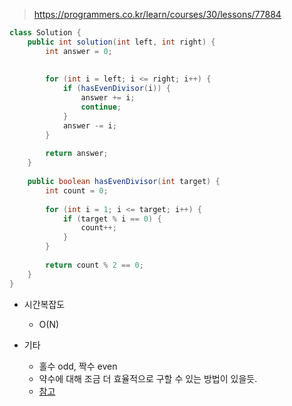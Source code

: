 > https://programmers.co.kr/learn/courses/30/lessons/77884

```java
class Solution {
    public int solution(int left, int right) {
        int answer = 0;
        
        
        for (int i = left; i <= right; i++) {
            if (hasEvenDivisor(i)) {
                answer += i;
                continue;
            }
            answer -= i;
        }
        
        return answer;
    }
    
    public boolean hasEvenDivisor(int target) {
        int count = 0;
        
        for (int i = 1; i <= target; i++) {
            if (target % i == 0) {
                count++;
            }
        }
        
        return count % 2 == 0;
    }
}
```

- 시간복잡도
    - O(N)

- 기타
    - 홀수 odd, 짝수 even
    - 약수에 대해 조금 더 효율적으로 구할 수 있는 방법이 있을듯.
    - [참고](https://mygumi.tistory.com/122)
